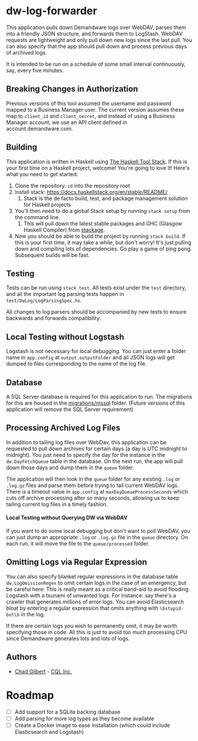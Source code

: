 dw-log-forwarder
==============

This application pulls down Demandware logs over WebDAV, parses them into a friendly JSON structure, and forwards them to LogStash. WebDAV requests are lightweight and only pull down new logs since the last pull. You can also specify that the app should pull down and process previous days of archived logs.

It is intended to be run on a schedule of some small interval continuously, say, every five minutes.

Breaking Changes in Authorization
---------------------------------

Previous versions of this tool assumed the username and password mapped to a Business Manager user. The current version
assumes these map to `client_id` and `client_secret`, and instead of using a Business Manager account, we use an API
client defined in account.demandware.com.

Building
-----------

This application is written in Haskell using [The Haskell Tool Stack](https://docs.haskellstack.org/en/stable/README/). If this is your first time on a Haskell project, welcome! You're going to love it! Here's what you need to get started:

1. Clone the repository. `cd` into the repository root
2. Install stack: https://docs.haskellstack.org/en/stable/README/
    1. Stack is the de facto build, test, and package management solution for Haskell projects
3. You'll then need to do a global Stack setup by running `stack setup` from the command line.
    1. This will pull down the latest stable packages and GHC (Glasgow Haskell Compiler) from [stackage](https://www.stackage.org/).
4.  Now you should be able to build the project by running `stack build`. If this is your first time, it may take a while, but don't worry! It's just pulling down and compiling lots of dependencies. Go play a game of ping pong. Subsequent builds will be fast.

Testing
----------

Tests can be run using `stack test`. All tests exist under the `test` directory, and all the important log parsing tests happen in `test/DwLog/LogParsingSpec.hs`.

All changes to log parsers should be accompanied by new tests to ensure backwards and forwards compatibility.

Local Testing without Logstash
--------------------------------------------

Logstash is not necessary for local debugging. You can just enter a folder name in `app.config` at `output.outputFolder` and all JSON logs will get dumped to files corresponding to the name of the log file.

Database
-------------

A SQL Server database is required for this application to run. The migrations for this are housed in the [migrations/mssql](migrations/mssql) folder. (Future versions of this application will remove the SQL Server requirement)

Processing Archived Log Files
------------------------------------------

In addition to tailing log files over WebDav, this application can be requested to pull down archives for certain days (a day is UTC midnight to midnight). You just need to specify the day for the instance in the `dw.DayFetchQueue` table in the database. On the next run, the app will pull down those days and dump them in the `queue` folder.

The application will then look in the `queue` folder for any existing `.log` or `.log.gz` files and parse them before trying to tail current WebDAV logs. There is a timeout value in `app.config` at `maxDayQueueProcessSeconds` which cuts off archive processing after so many seconds, allowing us to keep tailing current log files in a timely fashion.

#### Local Testing without Querying DW via WebDAV

If you want to do some local debugging but don't want to poll WebDAV, you can just dump an appropriate `.log` or `.log.gz` file in the `queue` directory. On each run, it will move the file to the `queue/processed` folder.

Omitting Logs via Regular Expression
-----------------------------------------------------

You can also specify blanket regular expressions in the database table `dw.LogOmissionRegex` to omit certain logs in the case of an emergency, but be careful here: This is really meant as a critical band-aid to avoid flooding Logstash with a tsunami of unwanted logs. For instance: say there's a crawler that generates millions of error logs. You can avoid Elasticsearch bloat by entering a regular expression that omits anything with `\bstupid-bot\b` in the log.

If there are certain logs you wish to permanently omit, it may be worth specifying those in code. All this is just to avoid too much processing CPU since Demandware generates lots and lots of logs.

Authors
-------

* [Chad Gilbert](https://github.com/freakingawesome) - [CQL Inc.](https://github.com/cqlcorp)

Roadmap
=======

- [ ] Add support for a SQLite backing database
- [ ] Add parsing for more log types as they become available
- [ ] Create a Docker image to ease installation (which could include Elasticsearch and Logstash)
